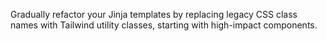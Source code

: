 Gradually refactor your Jinja templates by replacing legacy CSS class names with Tailwind utility classes, starting with high-impact components.
